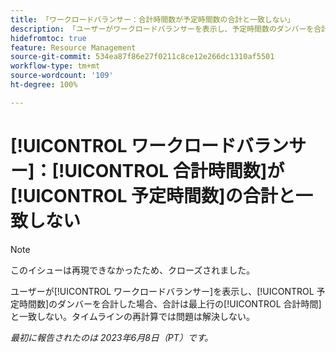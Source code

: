 ```yaml
---
title: 「ワークロードバランサー：合計時間数が予定時間数の合計と一致しない」
description: 「ユーザーがワークロードバランサーを表示し、予定時間数のダンバーを合計した場合、合計は最上行の合計時間と一致しない。タイムラインの再計算では問題は解決しない。」
hidefromtoc: true
feature: Resource Management
source-git-commit: 534ea87f86e27f0211c8ce12e266dc1310af5501
workflow-type: tm+mt
source-wordcount: '109'
ht-degree: 100%

---
```



# [!UICONTROL ワークロードバランサー]：[!UICONTROL 合計時間数]が[!UICONTROL 予定時間数]の合計と一致しない

>[!NOTE]
>
>このイシューは再現できなかったため、クローズされました。

ユーザーが[!UICONTROL ワークロードバランサー]を表示し、[!UICONTROL 予定時間数]のダンバーを合計した場合、合計は最上行の[!UICONTROL 合計時間]と一致しない。タイムラインの再計算では問題は解決しない。

_最初に報告されたのは 2023年6月8日（PT）です。_

